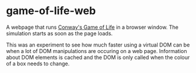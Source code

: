 # game-of-life-web

A webpage that runs [Conway's Game of Life](https://en.wikipedia.org/wiki/Conway%27s_Game_of_Life) in a browser window. The simulation starts as soon as the page loads.

This was an experiment to see how much faster using a virtual DOM can be when a lot of DOM manipulations are occuring on a web page. Information about DOM elements is cached and the DOM is only called when the colour of a box needs to change.
